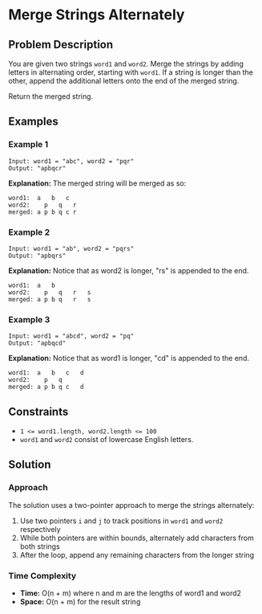 # Merge Strings Alternately

## Problem Description

You are given two strings `word1` and `word2`. Merge the strings by adding letters in alternating order, starting with `word1`. If a string is longer than the other, append the additional letters onto the end of the merged string.

Return the merged string.

## Examples

### Example 1

```text
Input: word1 = "abc", word2 = "pqr"
Output: "apbqcr"
```

**Explanation:** The merged string will be merged as so:

```text
word1:  a   b   c
word2:    p   q   r
merged: a p b q c r
```

### Example 2

```text
Input: word1 = "ab", word2 = "pqrs"
Output: "apbqrs"
```

**Explanation:** Notice that as word2 is longer, "rs" is appended to the end.

```text
word1:  a   b 
word2:    p   q   r   s
merged: a p b q   r   s
```

### Example 3

```text
Input: word1 = "abcd", word2 = "pq"
Output: "apbqcd"
```

**Explanation:** Notice that as word1 is longer, "cd" is appended to the end.

```text
word1:  a   b   c   d
word2:    p   q 
merged: a p b q c   d
```

## Constraints

- `1 <= word1.length, word2.length <= 100`
- `word1` and `word2` consist of lowercase English letters.

## Solution

### Approach

The solution uses a two-pointer approach to merge the strings alternately:

1. Use two pointers `i` and `j` to track positions in `word1` and `word2` respectively
2. While both pointers are within bounds, alternately add characters from both strings
3. After the loop, append any remaining characters from the longer string

### Time Complexity

- **Time:** O(n + m) where n and m are the lengths of word1 and word2
- **Space:** O(n + m) for the result string
